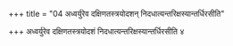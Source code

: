 +++
title = "04 अध्वर्युरेव दक्षिणतस्त्रयोदशन् निदधात्यन्तरिक्षस्यान्तर्धिरसीति"

+++
अध्वर्युरेव दक्षिणतस्त्रयोदशं निदधात्यन्तरिक्षस्यान्तर्धिरसीति ४